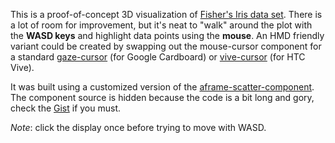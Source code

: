 This is a proof-of-concept 3D visualization of [Fisher's Iris data set](https://en.wikipedia.org/wiki/Iris_flower_data_set). There is a lot of room for improvement, but it's neat to "walk" around the plot with the **WASD keys** and highlight data points using the **mouse**. An HMD friendly variant could be created by swapping out the mouse-cursor component for a standard [gaze-cursor](https://aframe.io/docs/0.3.0/components/cursor.html) (for Google Cardboard) or [vive-cursor](https://github.com/bryik/aframe-vive-cursor-component) (for HTC Vive).

It was built using a customized version of the [aframe-scatter-component](aframe-scatter-component). The component source is hidden because the code is a bit long and gory, check the [Gist](https://gist.github.com/bryik/1a4d7eab9512400de3c03086f03016c8#file-hidden-aframe-scatter-component-js) if you must.

*Note*: click the display once before trying to move with WASD.
